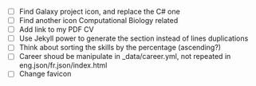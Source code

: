 - [ ] Find Galaxy project icon, and replace the C# one
- [ ] Find another icon Computational Biology related
- [ ] Add link to my PDF CV
- [ ] Use Jekyll power to generate the section instead of lines duplications
- [ ] Think about sorting the skills by the percentage (ascending?)
- [ ] Career shoud be manipulate in _data/career.yml, not repeated in eng.json/fr.json/index.html
- [ ] Change favicon